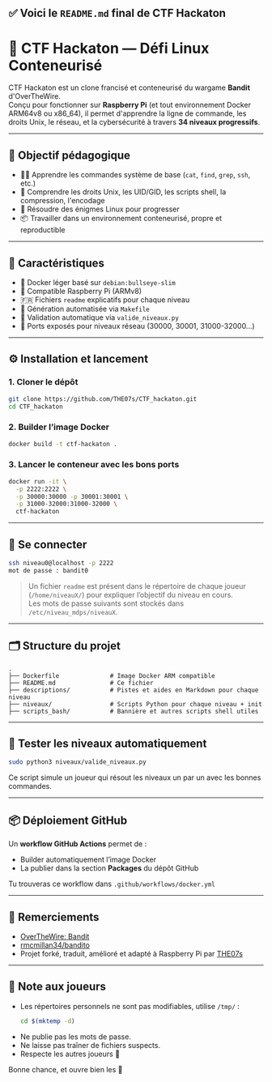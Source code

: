 ## ✅ Voici le `README.md` final de **CTF Hackaton**

# 🧩 CTF Hackaton — Défi Linux Conteneurisé

CTF Hackaton est un clone francisé et conteneurisé du wargame **Bandit** d'OverTheWire.  
Conçu pour fonctionner sur **Raspberry Pi** (et tout environnement Docker ARM64v8 ou x86_64), il permet d'apprendre la ligne de commande, les droits Unix, le réseau, et la cybersécurité à travers **34 niveaux progressifs**.

---

## 🎯 Objectif pédagogique

- 👨‍💻 Apprendre les commandes système de base (`cat`, `find`, `grep`, `ssh`, etc.)
- 🔐 Comprendre les droits Unix, les UID/GID, les scripts shell, la compression, l'encodage
- 🧠 Résoudre des énigmes Linux pour progresser
- 📦 Travailler dans un environnement conteneurisé, propre et reproductible

---

## 🐧 Caractéristiques

- 🐳 Docker léger basé sur `debian:bullseye-slim`
- 🔧 Compatible Raspberry Pi (ARMv8)
- 🇫🇷 Fichiers `readme` explicatifs pour chaque niveau
- 🚀 Génération automatisée via `Makefile`
- 🧪 Validation automatique via `valide_niveaux.py`
- 🔁 Ports exposés pour niveaux réseau (30000, 30001, 31000-32000…)

---

## ⚙️ Installation et lancement

### 1. Cloner le dépôt

```bash
git clone https://github.com/THE07s/CTF_hackaton.git
cd CTF_hackaton
```

### 2. Builder l’image Docker

```bash
docker build -t ctf-hackaton .
```

### 3. Lancer le conteneur avec les bons ports

```bash
docker run -it \
  -p 2222:2222 \
  -p 30000:30000 -p 30001:30001 \
  -p 31000-32000:31000-32000 \
  ctf-hackaton
```

---

## 🔐 Se connecter

```bash
ssh niveau0@localhost -p 2222
mot de passe : bandit0
```

> Un fichier `readme` est présent dans le répertoire de chaque joueur (`/home/niveauX/`) pour expliquer l’objectif du niveau en cours.  
> Les mots de passe suivants sont stockés dans `/etc/niveau_mdps/niveauX`.

---

## 🗂️ Structure du projet

```
.
├── Dockerfile              # Image Docker ARM compatible
├── README.md               # Ce fichier
├── descriptions/           # Pistes et aides en Markdown pour chaque niveau
├── niveaux/                # Scripts Python pour chaque niveau + init
├── scripts_bash/           # Bannière et autres scripts shell utiles
```

---

## 🧪 Tester les niveaux automatiquement

```bash
sudo python3 niveaux/valide_niveaux.py
```

Ce script simule un joueur qui résout les niveaux un par un avec les bonnes commandes.

---

## 📦 Déploiement GitHub

Un **workflow GitHub Actions** permet de :

- Builder automatiquement l’image Docker
- La publier dans la section **Packages** du dépôt GitHub

Tu trouveras ce workflow dans `.github/workflows/docker.yml`

---

## 🙏 Remerciements

- [OverTheWire: Bandit](https://overthewire.org/wargames/bandit/)
- [rmcmillan34/bandito](https://github.com/rmcmillan34/bandito)
- Projet forké, traduit, amélioré et adapté à Raspberry Pi par [THE07s](https://github.com/THE07s)

---

## 🧠 Note aux joueurs

- Les répertoires personnels ne sont pas modifiables, utilise `/tmp/` :
  ```bash
  cd $(mktemp -d)
  ```
- Ne publie pas les mots de passe.
- Ne laisse pas traîner de fichiers suspects.
- Respecte les autres joueurs 🫶

Bonne chance, et ouvre bien les 👀
